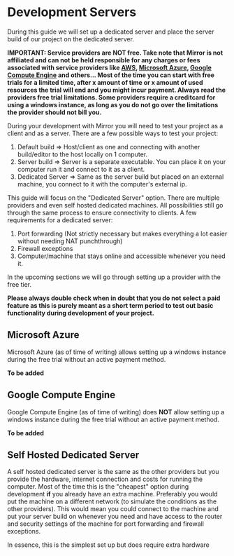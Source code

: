 # Development Servers

During this guide we will set up a dedicated server and place the server build of our project on the dedicated server.

**IMPORTANT: Service providers are NOT free. Take note that Mirror is not affiliated and can not be held responsible for any charges or
fees associated with service providers like [AWS](https://aws.amazon.com/), [Microsoft Azure](https://azure.microsoft.com/en-us/free/), 
[Google Compute Engine](https://cloud.google.com/compute/) and others...
Most of the time you can start with free trials for a limited time, after x amount of time or x amount of used resources the trial will end and you might incur payment.
Always read the providers free trial limitations.
Some providers require a creditcard for using a windows instance, as long as you do not go over the limitations the provider should not bill you.**

During your development with Mirror you will need to test your project as a client and as a server.
There are a few possible ways to test your project:

1. Default build    =>  Host/client as one and connecting with another build/editor to the host locally on 1 computer.
2. Server build     =>  Server is a separate executable. You can place it on your computer run it and connect to it as a client.
3. Dedicated Server =>  Same as the server build but placed on an external machine, you connect to it with the computer's external ip.

This guide will focus on the "Dedicated Server" option. There are multiple providers and even self hosted dedicated machines.
All possibilities still go through the same process to ensure connectivity to clients. A few requirements for a dedicated server:

1. Port forwarding (Not strictly necessary but makes everything a lot easier without needing NAT punchthrough)
2. Firewall exceptions
3. Computer/machine that stays online and accessible whenever you need it.

In the upcoming sections we will go through setting up a provider with the free tier. 

**Please always double check when in doubt that you do not select a paid feature as this is purely meant as a short term period 
to test out basic functionality during development of your project.**

## Microsoft Azure

Microsoft Azure (as of time of writing) allows setting up a windows instance during the free trial without an active payment method.

**To be added**

## Google Compute Engine

Google Compute Engine (as of time of writing) does **NOT** allow setting up a windows instance during the free trial without an active payment method.

**To be added**

## Self Hosted Dedicated Server

A self hosted dedicated server is the same as the other providers but you provide the hardware, internet connection and costs for running the computer.
Most of the time this is the "cheapest" option during development **if** you already have an extra machine.
Preferably you would put the machine on a different network (to simulate the conditions as the other providers).
This would mean you could connect to the machine and put your server build on whenever you need and have access to the router and security settings of the machine for port forwarding and firewall exceptions.

In essence, this is the simplest set up but does require extra hardware
